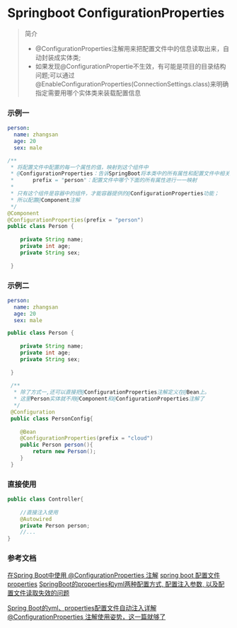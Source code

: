 # Springboot ConfigurationProperties
> 简介
> - @ConfigurationProperties注解用来把配置文件中的信息读取出来，自动封装成实体类;
> - 如果发现@ConfigurationPropertie不生效，有可能是项目的目录结构问题;可以通过@EnableConfigurationProperties(ConnectionSettings.class)来明确指定需要用哪个实体类来装载配置信息

### 示例一
```yaml
person:
  name: zhangsan
  age: 20
  sex: male
```
```java
/**
 * 将配置文件中配置的每一个属性的值，映射到这个组件中
 * @ConfigurationProperties：告诉SpringBoot将本类中的所有属性和配置文件中相关的配置进行绑定；
 *      prefix = "person"：配置文件中哪个下面的所有属性进行一一映射
 *
 * 只有这个组件是容器中的组件，才能容器提供的@ConfigurationProperties功能；
 * 所以配置@Component注解
 */
@Component
@ConfigurationProperties(prefix = "person")
public class Person {
   
    private String name;
    private int age;
    private String sex;
    
 }
```

### 示例二
```yaml
person:
  name: zhangsan
  age: 20
  sex: male
```

```java
public class Person {
   
    private String name;
    private int age;
    private String sex;
    
 }
 
 /**
  * 除了方式一,还可以直接把@ConfigurationProperties注解定义在@Bean上。
  * 这里Person实体就不用@Component和@ConfigurationProperties注解了
  */
 @Configuration
 public class PersonConfig{
    
    @Bean
    @ConfigurationProperties(prefix = "cloud")
    public Person person(){
        return new Person();
    }
 }
```
### 直接使用
```java
public class Controller{
    
    //直接注入使用
    @Autowired
    private Person person;
    //...
}
```
### 参考文档
[在Spring Boot中使用 @ConfigurationProperties 注解](https://blog.csdn.net/lafengwnagzi/article/details/55050677)
[spring boot 配置文件properties](https://blog.csdn.net/yu0_zhang0/article/details/83745056)
[SpringBoot的properties和yml两种配置方式, 配置注入参数, 以及配置文件读取失效的问题](https://blog.csdn.net/zzzgd_666/article/details/80316174)

[Spring Boot的yml、properties配置文件自动注入详解](https://blog.csdn.net/weixin_42289383/article/details/98723533)
[@ConfigurationProperties 注解使用姿势，这一篇就够了](https://www.jianshu.com/p/7f75936b573b)